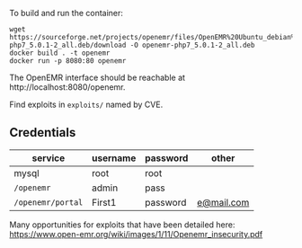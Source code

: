 To build and run the container:
```
wget https://sourceforge.net/projects/openemr/files/OpenEMR%20Ubuntu_debian%20Package/5.0.1/openemr-php7_5.0.1-2_all.deb/download -O openemr-php7_5.0.1-2_all.deb
docker build . -t openemr
docker run -p 8080:80 openemr
```

The OpenEMR interface should be reachable at http://localhost:8080/openemr.

Find exploits in `exploits/` named by CVE.

## Credentials

service           | username | password | other
------------------|----------|----------|-------
mysql             | root     | root     |
`/openemr`        | admin    | pass     |
`/openemr/portal` | First1   | password | e@mail.com

Many opportunities for exploits that have been detailed here:
https://www.open-emr.org/wiki/images/1/11/Openemr_insecurity.pdf
